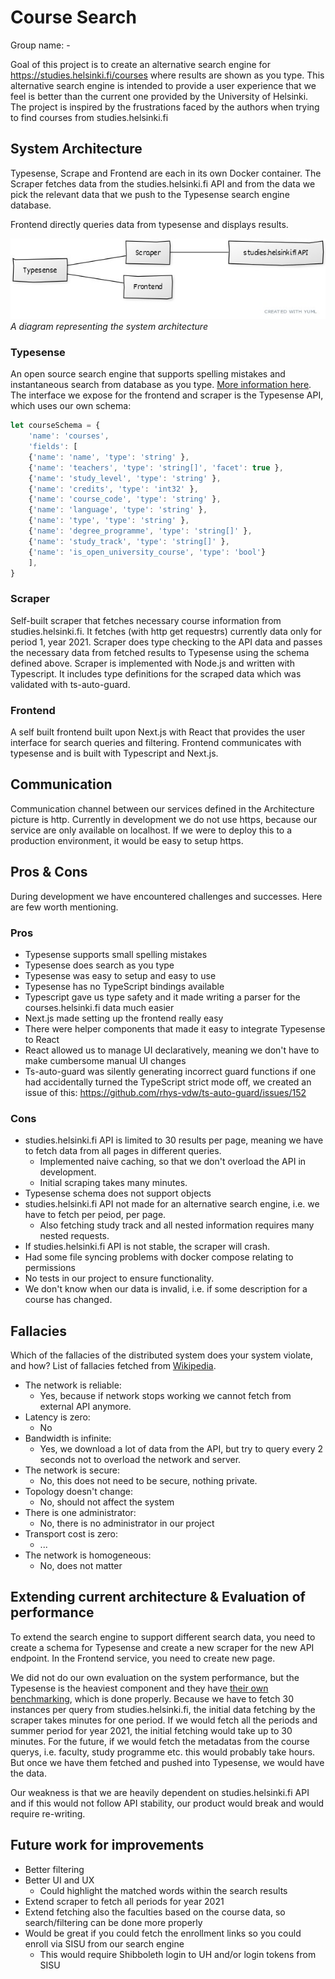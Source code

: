 # Course Search

Group name: -

Goal of this project is to create an alternative search engine for https://studies.helsinki.fi/courses where results are shown as you type.
This alternative search engine is intended to provide a user experience that we feel is better than the current one provided by the University of Helsinki. The project is inspired by the frustrations faced by the authors when trying to find courses from studies.helsinki.fi

## System Architecture

Typesense, Scrape and Frontend are each in its own Docker container. The Scraper fetches data from the studies.helsinki.fi API and from the data we pick the relevant data that we push to the Typesense search engine database.

Frontend directly queries data from typesense and displays results.

![Course Search Architecture](../images/architecture.jpg)
*A diagram representing the system architecture*

### Typesense

An open source search engine that supports spelling mistakes and instantaneous search from database as you type. [More information here](https://typesense.org/). The interface we expose for the frontend and scraper is the Typesense API, which uses our own schema:

```js
let courseSchema = {
    'name': 'courses',
    'fields': [
    {'name': 'name', 'type': 'string' },
    {'name': 'teachers', 'type': 'string[]', 'facet': true },
    {'name': 'study_level', 'type': 'string' },
    {'name': 'credits', 'type': 'int32' },
    {'name': 'course_code', 'type': 'string' },
    {'name': 'language', 'type': 'string' },
    {'name': 'type', 'type': 'string' },
    {'name': 'degree_programme', 'type': 'string[]' },
    {'name': 'study_track', 'type': 'string[]' },
    {'name': 'is_open_university_course', 'type': 'bool'}
    ],
}
```

### Scraper

Self-built scraper that fetches necessary course information from studies.helsinki.fi. It fetches (with http get requestrs) currently data only for period 1, year 2021. Scraper does type checking to the API data and passes the necessary data from fetched results to Typesense using the schema defined above. Scraper is implemented with Node.js and written with Typescript. It includes type definitions for the scraped data which was validated with ts-auto-guard​.

### Frontend

A self built frontend built upon Next.js with React that provides the user interface for search queries and filtering.
Frontend communicates with typesense and is built with Typescript and Next.js.

## Communication

Communication channel between our services defined in the Architecture picture is http. Currently in development we do not use https, because our service are only available on localhost. If we were to deploy this to a production environment, it would be easy to setup https.

## Pros & Cons

During development we have encountered challenges and successes. Here are few worth mentioning.

### Pros

* Typesense supports small spelling mistakes
* Typesense does search as you type
* Typesense was easy to setup and easy to use
* Typesense has no TypeScript bindings available
* Typescript gave us type safety and it made writing a parser for the courses.helsinki.fi data much easier
* Next.js made setting up the frontend really easy
* There were helper components that made it easy to integrate Typesense to React
* React allowed us to manage UI declaratively, meaning we don't have to make cumbersome manual UI changes
* Ts-auto-guard was silently generating incorrect guard functions if one had accidentally turned the TypeScript strict mode off, we created an issue of this: https://github.com/rhys-vdw/ts-auto-guard/issues/152

### Cons

* studies.helsinki.fi API is limited to 30 results per page, meaning we have to fetch data from all pages in different queries.
    * Implemented naive caching, so that we don't overload the API in development.
    * Initial scraping takes many minutes.
* Typesense schema does not support objects
* studies.helsinki.fi API not made for an alternative search engine, i.e. we have to fetch per peiod, per page.
    * Also fetching study track and all nested information requires many nested requests.
* If studies.helsinki.fi API is not stable, the scraper will crash.
* Had some file syncing problems with docker compose relating to permissions
* No tests in our project to ensure functionality.
* We don't know when our data is invalid, i.e. if some description for a course has changed.

## Fallacies

Which of the fallacies of the distributed system does your system violate, and how?
List of fallacies fetched from [Wikipedia](https://en.wikipedia.org/wiki/Fallacies_of_distributed_computing).

- The network is reliable:
    - Yes, because if network stops working we cannot fetch from external API anymore.
- Latency is zero: 
    - No
- Bandwidth is infinite: 
    - Yes, we download a lot of data from the API, but try to query every 2 seconds not to overload the network and server.
- The network is secure: 
    - No, this does not need to be secure, nothing private.
- Topology doesn't change: 
    - No, should not affect the system
- There is one administrator: 
    - No, there is no administrator in our project
- Transport cost is zero:
    - ...
- The network is homogeneous: 
    - No, does not matter

## Extending current architecture & Evaluation of performance

To extend the search engine to support different search data, you need to create a schema for Typesense and create a new scraper for the new API endpoint. In the Frontend service, you need to create new page.

We did not do our own evaluation on the system performance, but the Typesense is the heaviest component and they have [their own benchmarking](https://github.com/typesense/typesense#benchmarks), which is done properly.
Because we have to fetch 30 instances per query from studies.helsinki.fi, the initial data fetching by the scraper takes minutes for one period. If we would fetch all the periods and summer period for year 2021, the initial fetching would take up to 30 minutes. For the future, if we would fetch the metadatas from the course querys, i.e. faculty, study programme etc. this would probably take hours. But once we have them fetched and pushed into Typesense, we would have the data.

Our weakness is that we are heavily dependent on studies.helsinki.fi API and if this would not follow API stability, our product would break and would require re-writing.
## Future work for improvements

  - Better filtering
  - Better UI and UX
    - Could highlight the matched words within the search results
  - Extend scraper to fetch all periods for year 2021
  - Extend fetching also the faculties based on the course data, so search/filtering can be done more properly
  - Would be great if you could fetch the enrollment links so you could enroll via SISU from our search engine
    - This would require Shibboleth login to UH and/or login tokens from SISU

